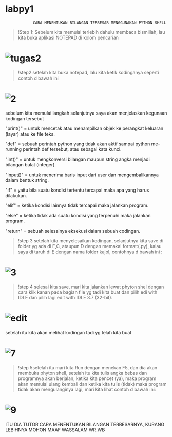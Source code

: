 # labpy1
                CARA MENENTUKAN BILANGAN TERBESAR MENGGUNAKAN PYTHON SHELL
>!Step 1:
Sebelum kita memulai terlebih dahulu membaca bismillah, lau kita buka aplikasi NOTEPAD di kolom pencarian
# ![tugas2](https://user-images.githubusercontent.com/46733453/52521033-9144b000-2ca3-11e9-97c0-fa60d0d70225.png)

>!step2
setelah kita buka notepad, lalu kita ketik kodinganya seperti contoh d bawah ini
# ![2](https://user-images.githubusercontent.com/46733453/52521165-94d93680-2ca5-11e9-94d5-11fe82168c74.png)
sebelum kita memulai langkah selanjutnya saya akan menjelaskan kegunaan kodingan tersebut


"print()" = untuk mencetak atau menampilkan objek ke perangkat keluaran (layar) atau ke file teks.

"def"     = sebuah perintah python yang tidak akan aktif sampai python me-running perintah def tersebut, atau sebagai kata kunci.

"int()"   = untuk mengkonversi bilangan maupun string angka menjadi bilangan bulat (integer).

"input()" = untuk menerima baris input dari user dan mengembalikannya dalam bentuk string.

"if"      = yaitu bila suatu kondisi tertentu tercapai maka apa yang harus dilakukan. 

"elif"    = ketika kondisi lainnya tidak tercapai maka jalankan program.

"else"    = ketika tidak ada suatu kondisi yang terpenuhi maka jalankan program.

"return"  = sebuah selesainya eksekusi dalam sebuah codingan.

>!step 3
setelah kita menyelesaikan kodingan, selanjutnya kita save di folder yg ada di E,C, ataupun D dengan memakai format:(.py), kalau saya di taruh di E dengan nama folder kajol, contohnya d bawah ini :
# ![3](https://user-images.githubusercontent.com/46733453/52521948-ae807b00-2cb1-11e9-9fd9-3703200bdc1d.png)

>!step 4 selesai kita save, mari kita jalankan lewat phyton shel dengan cara klik kanan pada bagian file yg tadi kita buat dan pilih edi with IDLE dan pilih lagi edit with IDLE 3.7 (32-bit).
# ![edit](https://user-images.githubusercontent.com/46733453/52522388-5c425880-2cb7-11e9-9fe0-e792d18afe8a.png)

setelah itu kita akan melihat kodingan tadi yg telah kita buat
# ![7](https://user-images.githubusercontent.com/46733453/52522432-f0142480-2cb7-11e9-895a-9d3d4c830b36.png)

>!step 5setelah itu mari kita Run dengan menekan F5, dan dia akan membuka phyton shell, setelah itu kita tulis angka bebas dan programnya akan berjalan, ketika kita pencet (ya), maka program akan memulai ulang kembali dan ketika kita tulis (tidak) maka program tidak akan mengulanginya lagi, mari kita lihat contoh d bawah ini:
# ![9](https://user-images.githubusercontent.com/46733453/52522480-7e88a600-2cb8-11e9-9102-c336c3fd67d6.png)

ITU DIA TUTOR CARA MENENTUKAN BILANGAN TERBESARNYA, KURANG LEBIHNYA MOHON MAAF
WASSALAM WR.WB

